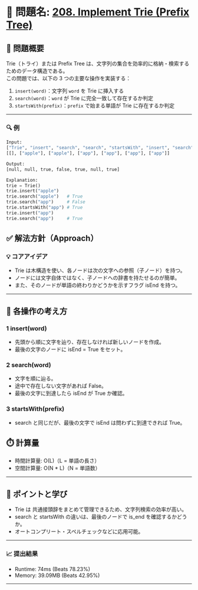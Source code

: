 # 🧩 問題名: [208. Implement Trie (Prefix Tree)](https://leetcode.com/problems/implement-trie-prefix-tree/)

## 📝 問題概要

Trie（トライ）または Prefix Tree は、文字列の集合を効率的に格納・検索するためのデータ構造である。  
この問題では、以下の 3 つの主要な操作を実装する：

1. `insert(word)`：文字列 `word` を Trie に挿入する  
2. `search(word)`：`word` が Trie に完全一致して存在するか判定  
3. `startsWith(prefix)`：`prefix` で始まる単語が Trie に存在するか判定  

---

### 🔍 例

```python
Input:
["Trie", "insert", "search", "search", "startsWith", "insert", "search"]
[[], ["apple"], ["apple"], ["app"], ["app"], ["app"], ["app"]]

Output:
[null, null, true, false, true, null, true]

Explanation:
trie = Trie()
trie.insert("apple")
trie.search("apple")   # True
trie.search("app")     # False
trie.startsWith("app") # True
trie.insert("app")
trie.search("app")     # True
```

## ✅ 解法方針（Approach）

### 💡 コアアイデア
- Trie は木構造を使い、各ノードは次の文字への参照（子ノード）を持つ。
- ノードには文字自体ではなく、子ノードへの辞書を持たせるのが簡単。
- また、そのノードが単語の終わりかどうかを示すフラグ isEnd を持つ。

---

## 🧠 各操作の考え方
### 1 insert(word)
- 先頭から順に文字を辿り、存在しなければ新しいノードを作成。
- 最後の文字のノードに isEnd = True をセット。
### 2 search(word)
- 文字を順に辿る。
- 途中で存在しない文字があれば False。
- 最後の文字に到達したら isEnd が True か確認。
### 3 startsWith(prefix)
- search と同じだが、最後の文字で isEnd は問わずに到達できれば True。

## ⏱️ 計算量
- 時間計算量: O(L)（L = 単語の長さ）
- 空間計算量: O(N * L)（N = 単語数）

---

## 🧠 ポイントと学び
- Trie は 共通接頭辞をまとめて管理できるため、文字列検索の効率が高い。
- search と startsWith の違いは、最後のノードで is_end を確認するかどうか。
- オートコンプリート・スペルチェックなどに応用可能。

---

### 📈 提出結果
- Runtime: 74ms (Beats 78.23%)  
- Memory: 39.09MB (Beats 42.95%)  

---